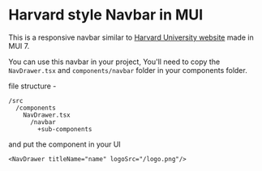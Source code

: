 # Harvard style Navbar in MUI
This is a responsive navbar similar to [Harvard University website](https://www.harvard.edu/) made in MUI 7.

You can use this navbar in your project, You'll need to copy the `NavDrawer.tsx` and `components/navbar` folder in your components folder.

file structure -
```
/src
  /components
    NavDrawer.tsx
      /navbar
        +sub-components
```

and put the component in your UI 
```
<NavDrawer titleName="name" logoSrc="/logo.png"/>
```